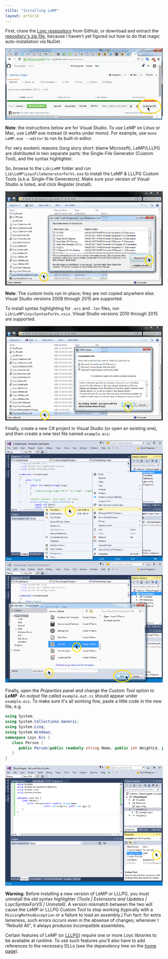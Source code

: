 ```yaml
---
title: "Installing LeMP"
layout: article
---
```


First, clone the [Loyc respository](https://github.com/qwertie/Loyc) from GitHub, or download and extract the [repository's zip file](https://github.com/qwertie/Loyc/archive/master.zip), because I haven't yet figured out how to do that magic auto-installation via NuGet.

![](lemp-install-1.png)

**Note**: the instructions below are for Visual Studio. To use LeMP on Linux or Mac, use LeMP.exe instead (it works under mono). For example, use `mono LeMP.exe --editor` to run its built-in editor.

For very esoteric reasons (long story short: blame Microsoft), LeMP/LLLPG are distributed in two separate parts: the Single-File Generator (Custom Tool), and the syntax highlighter.

So, browse to the `Lib\LeMP` folder and run `Lib\LeMP\LoycFileGeneratorForVs.exe` to install the LeMP & LLLPG Custom Tools (a.k.a. Single-File Generators). Make sure your version of Visual Studio is listed, and click Register (install).

![](lemp-install-2.png)

**Note**: The custom tools run in-place; they are not copied anywhere else. Visual Studio versions 2008 through 2015 are supported.

To install syntax highlighting for `.ecs` and `.les` files, run `Lib\LeMP\LoycSyntaxForVs.vsix`. Visual Studio versions 2010 through 2015 are supported.

![](lemp-install-3.png)

Finally, create a new C# project in Visual Studio (or open an existing one), and then create a new text file named `example.ecs`:

![](lemp-add-file-1.png)
![](lemp-add-file-2.png)

Finally, open the *Properties* panel and change the *Custom Tool* option to **_LeMP_**. An output file called `example.out.cs` should appear under `example.ecs`. To make sure it's all working fine, paste a little code in the new file, e.g.

~~~csharp
using System;
using System.Collections.Generic;
using System.Linq;
using System.Windows;
namespace Loyc.Ecs {
   class Person {
      public Person(public readonly string Name, public int WeightLb, public int Age) {}
   }
}
~~~

![](lemp-add-file-3.png)

**Warning**: Before installing a new version of LeMP or LLLPG, you must uninstall the old syntax highlighter _(Tools \| Extensions and Updates \| LoycSyntaxForVS \| Uninstall)_. A version mismatch between the two will cause the LeMP or LLLPG Custom Tool to stop working (typically with a `MissingMethodException` or a failure to load an assembly.) Fun fact: for extra lameness, such errors occurs even in the absense of changes; whenever I "Rebuild All", it always produces incompatible assemblies.

Certain features of LeMP (or [LLLPG](/lllpg)) require one or more Loyc libraries to be available at runtime. To use such features you'll also have to add references to the necessary DLLs (see the dependency tree on the [home page](/)).
